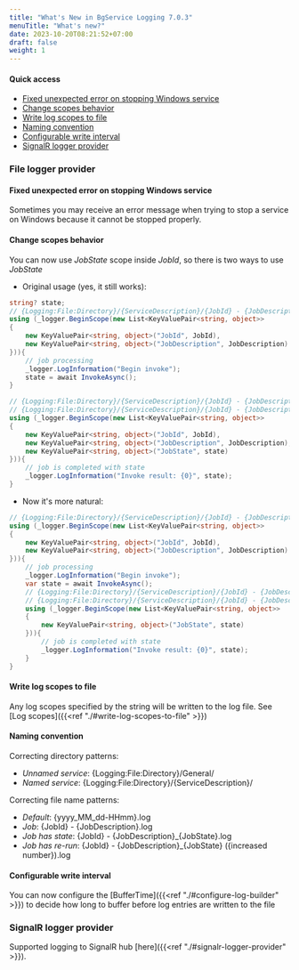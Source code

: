 ```yaml
---
title: "What's New in BgService Logging 7.0.3"
menuTitle: "What's new?"
date: 2023-10-20T08:21:52+07:00
draft: false
weight: 1
---
```


#### Quick access
- [Fixed unexpected error on stopping Windows service](#fixed-unexpected-error-on-stopping-windows-service)
- [Change scopes behavior](#change-scopes-behavior)
- [Write log scopes to file](#write-log-scopes-to-file)
- [Naming convention](#naming-convention)
- [Configurable write interval](#configurable-write-interval)
- [SignalR logger provider](#signalr-logger-provider)

### File logger provider
#### Fixed unexpected error on stopping Windows service

Sometimes you may receive an error message when trying to stop a service on Windows because it cannot be stopped properly.

#### Change scopes behavior

You can now use *JobState* scope inside *JobId*, so there is two ways to use *JobState*

- Original usage (yes, it still works):

```cs
string? state;
// {Logging:File:Directory}/{ServiceDescription}/{JobId} - {JobDescription}.log
using (_logger.BeginScope(new List<KeyValuePair<string, object>>
{
    new KeyValuePair<string, object>("JobId", JobId),
    new KeyValuePair<string, object>("JobDescription", JobDescription)
})){
    // job processing
    _logger.LogInformation("Begin invoke");
    state = await InvokeAsync();
}

// {Logging:File:Directory}/{ServiceDescription}/{JobId} - {JobDescription}_{JobState}.log
// {Logging:File:Directory}/{ServiceDescription}/{JobId} - {JobDescription}_{JobState} ({increased number}).log
using (_logger.BeginScope(new List<KeyValuePair<string, object>>
{
    new KeyValuePair<string, object>("JobId", JobId),
    new KeyValuePair<string, object>("JobDescription", JobDescription),
    new KeyValuePair<string, object>("JobState", state)
})){
    // job is completed with state
    _logger.LogInformation("Invoke result: {0}", state);
}

```
- Now it's more natural:

```cs
// {Logging:File:Directory}/{ServiceDescription}/{JobId} - {JobDescription}.log
using (_logger.BeginScope(new List<KeyValuePair<string, object>>
{
    new KeyValuePair<string, object>("JobId", JobId),
    new KeyValuePair<string, object>("JobDescription", JobDescription)
})){
    // job processing
    _logger.LogInformation("Begin invoke");
    var state = await InvokeAsync();
    // {Logging:File:Directory}/{ServiceDescription}/{JobId} - {JobDescription}_{JobState}.log
    // {Logging:File:Directory}/{ServiceDescription}/{JobId} - {JobDescription}_{JobState} ({increased number}).log
    using (_logger.BeginScope(new List<KeyValuePair<string, object>>
    {
        new KeyValuePair<string, object>("JobState", state)
    })){
        // job is completed with state
        _logger.LogInformation("Invoke result: {0}", state);
    }
}

```
#### Write log scopes to file

Any log scopes specified by the string will be written to the log file. See [Log scopes]({{<ref "./#write-log-scopes-to-file" >}})

#### Naming convention

Correcting directory patterns:
- *Unnamed service*: {Logging:File:Directory}/General/
- *Named service*: {Logging:File:Directory}/{ServiceDescription}/

Correcting file name patterns:
- *Default*: {yyyy_MM_dd-HHmm}.log
- *Job*: {JobId} - {JobDescription}.log
- *Job has state*: {JobId} - {JobDescription}_{JobState}.log
- *Job has re-run*: {JobId} - {JobDescription}_{JobState} ({increased number}).log

#### Configurable write interval

You can now configure the [BufferTime]({{<ref "./#configure-log-builder" >}}) to decide how long to buffer before log entries are written to the file

### SignalR logger provider

Supported logging to SignalR hub [here]({{<ref "./#signalr-logger-provider" >}}).